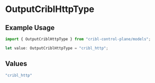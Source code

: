 # OutputCriblHttpType

## Example Usage

```typescript
import { OutputCriblHttpType } from "cribl-control-plane/models";

let value: OutputCriblHttpType = "cribl_http";
```

## Values

```typescript
"cribl_http"
```